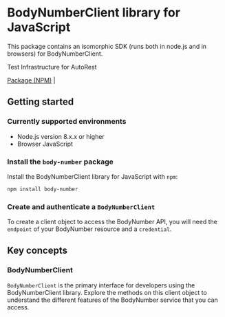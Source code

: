 # BodyNumberClient library for JavaScript

This package contains an isomorphic SDK (runs both in node.js and in browsers) for BodyNumberClient.

Test Infrastructure for AutoRest

[Package (NPM)](https://www.npmjs.com/package/body-number) |

## Getting started

### Currently supported environments

- Node.js version 8.x.x or higher
- Browser JavaScript


### Install the `body-number` package

Install the BodyNumberClient library for JavaScript with `npm`:

```bash
npm install body-number
```

### Create and authenticate a `BodyNumberClient`

To create a client object to access the BodyNumber API, you will need the `endpoint` of your BodyNumber resource and a `credential`.
## Key concepts

### BodyNumberClient

`BodyNumberClient` is the primary interface for developers using the BodyNumberClient library. Explore the methods on this client object to understand the different features of the BodyNumber service that you can access.


